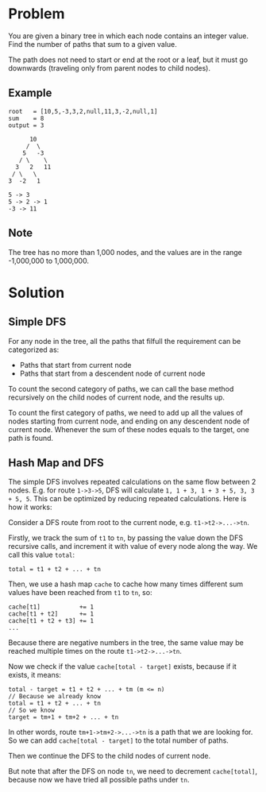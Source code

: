 # Problem

You are given a binary tree in which each node contains an integer value. Find the number of paths that sum to a given value.

The path does not need to start or end at the root or a leaf, but it must go downwards (traveling only from parent nodes to child nodes).

## Example

```
root   = [10,5,-3,3,2,null,11,3,-2,null,1]
sum    = 8
output = 3

      10
     /  \
    5   -3
   / \    \
  3   2   11
 / \   \
3  -2   1

5 -> 3
5 -> 2 -> 1
-3 -> 11
```

## Note

The tree has no more than 1,000 nodes, and the values are in the range -1,000,000 to 1,000,000.

# Solution

## Simple DFS

For any node in the tree, all the paths that filfull the requirement can be categorized as:

- Paths that start from current node
- Paths that start from a descendent node of current node

To count the second category of paths, we can call the base method recursively on the child nodes of current node, and the results up.

To count the first category of paths, we need to add up all the values of nodes starting from current node, and ending on any descendent node of current node. Whenever the sum of these nodes equals to the target, one path is found.

## Hash Map and DFS

The simple DFS involves repeated calculations on the same flow between 2 nodes. E.g. for route `1->3->5`, DFS will calculate `1, 1 + 3, 1 + 3 + 5, 3, 3 + 5, 5`. This can be optimized by reducing repeated calculations. Here is how it works:

Consider a DFS route from root to the current node, e.g. `t1->t2->...->tn`.

Firstly, we track the sum of `t1` to `tn`, by passing the value down the DFS recursive calls, and increment it with value of every node along the way. We call this value `total`:

```
total = t1 + t2 + ... + tn
```

Then, we use a hash map `cache` to cache how many times different sum values have been reached from `t1` to `tn`, so:

```
cache[t1]           += 1
cache[t1 + t2]      += 1
cache[t1 + t2 + t3] += 1
...
```

Because there are negative numbers in the tree, the same value may be reached multiple times on the route `t1->t2->...->tn`.

Now we check if the value `cache[total - target]` exists, because if it exists, it means:

```
total - target = t1 + t2 + ... + tm (m <= n)
// Because we already know
total = t1 + t2 + ... + tn
// So we know
target = tm+1 + tm+2 + ... + tn
```

In other words, route `tm+1->tm+2->...->tn` is a path that we are looking for. So we can add `cache[total - target]` to the total number of paths.

Then we continue the DFS to the child nodes of current node.

But note that after the DFS on node `tn`, we need to decrement `cache[total]`, because now we have tried all possible paths under `tn`.

